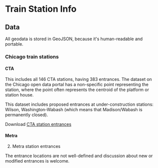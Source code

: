 # Train Station Info

## Data

All geodata is stored in GeoJSON, because it's human-readable and portable. 

### Chicago train stations

#### CTA

This includes all 146 CTA stations, having 383 entrances. The dataset on the Chicago open data portal has a non-specific point representing the station, where the point often represents the centroid of the platform or station house. 

This dataset includes proposed entrances at under-construction stations: Wilson, Washington-Wabash (which means that Madison/Wabash is permanently closed).

Download [CTA station entrances](https://github.com/ChicagoCityscape/tod-data/blob/master/stations_cta/cta_entrances.json)

#### Metra
2. Metra station entrances

The entrance locations are not well-defined and discussion about new or modified entrances is welcome. 
